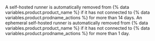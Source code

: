 A self-hosted runner is automatically removed from {% data variables.product.product_name %} if it has not connected to {% data variables.product.prodname_actions %} for more than 14 days. An ephemeral self-hosted runner is automatically removed from {% data variables.product.product_name %} if it has not connected to {% data variables.product.prodname_actions %} for more than 1 day.

